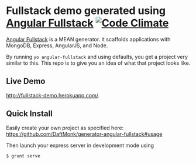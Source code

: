 # Fullstack demo generated using [Angular Fullstack][1] [![Code Climate](https://codeclimate.com/github/DaftMonk/fullstack-demo/badges/gpa.svg)](https://codeclimate.com/github/DaftMonk/fullstack-demo)

[Angular Fullstack][1] is a MEAN generator. It scaffolds applications with MongoDB, Express, AngularJS, and Node.

By running `yo angular-fullstack` and using defaults, you get a project very similar to this. This repo is to give you an idea of what that project looks like.

## Live Demo

http://fullstack-demo.herokuapp.com/.

## Quick Install

Easily create your own project as specified here: https://github.com/DaftMonk/generator-angular-fullstack#usage

Then launch your express server in development mode using

    $ grunt serve

[1]: https://github.com/DaftMonk/generator-angular-fullstack